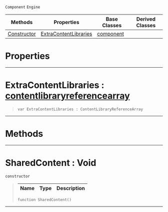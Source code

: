  `Component` `Engine`



|Methods|Properties|Base Classes|Derived Classes|
|---|---|---|---|
|[ Constructor](https://github.com/dragonCASTjosh/PlasmaDocs/blob/master/code_reference/class_reference/sharedcontent.markdown#sharedcontent-void)|[ ExtraContentLibraries](https://github.com/dragonCASTjosh/PlasmaDocs/blob/master/code_reference/class_reference/sharedcontent.markdown#extracontentlibraries-ze)|[component](https://github.com/dragonCASTjosh/PlasmaDocs/blob/master/code_reference/class_reference/component.markdown)| |


 #  Properties


---  
 #  ExtraContentLibraries : [contentlibraryreferencearray](https://github.com/dragonCASTjosh/PlasmaDocs/blob/master/code_reference/class_reference/contentlibraryreferencearray.markdown)

> 
> ``` lang=cpp, name=Lightning
> var ExtraContentLibraries : ContentLibraryReferenceArray


---  
 #  Methods


---  
 #  SharedContent : Void

 `constructor`

> 
> |Name|Type|Description|
> |---|---|---|
> ``` lang=cpp, name=Lightning
> function SharedContent()
> ``` 


---  
 

 